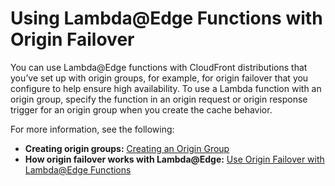 # Using Lambda@Edge Functions with Origin Failover<a name="lambda-and-origin-failover"></a>

You can use Lambda@Edge functions with CloudFront distributions that you’ve set up with origin groups, for example, for origin failover that you configure to help ensure high availability\. To use a Lambda function with an origin group, specify the function in an origin request or origin response trigger for an origin group when you create the cache behavior\.

For more information, see the following:
+ **Creating origin groups:** [Creating an Origin Group](high_availability_origin_failover.md#concept_origin_groups.creating)
+ **How origin failover works with Lambda@Edge:** [Use Origin Failover with Lambda@Edge Functions](high_availability_origin_failover.md#concept_origin_groups.lambda)